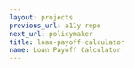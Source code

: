 ```yaml
---
layout: projects
previous_url: a11y-repo
next_url: policymaker
title: loan-payoff-calculator
name: Loan Payoff Calculator
---
```

